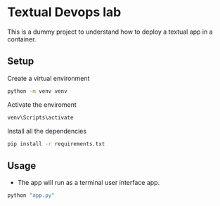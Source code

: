 # Textual Devops lab

This is a dummy project to understand how to deploy a textual app in a container.

## Setup

Create a virtual environment
```bash
python -m venv venv
```

Activate the enviroment
```bash
venv\Scripts\activate
```

Install all the dependencies
```bash
pip install -r requirements.txt
```

## Usage


* The app will run as a terminal user interface app.
```bash
python "app.py"
```
